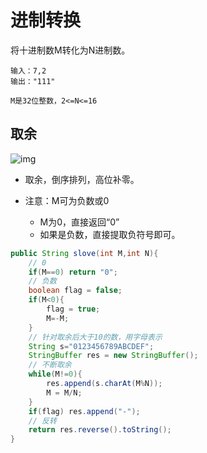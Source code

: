 # 进制转换

将十进制数M转化为N进制数。

```
输入：7,2
输出："111"

M是32位整数，2<=N<=16
```



## 取余

![img](https://uploadfiles.nowcoder.com/images/20201213/5785923_1607840596614/D7EF86BF895CBB96C312CD288C8CDC1C)

- 取余，倒序排列，高位补零。

- 注意：M可为负数或0
  - M为0，直接返回“0”
  - 如果是负数，直接提取负符号即可。

~~~java
public String slove(int M,int N){
    // 0
    if(M==0) return "0";
    // 负数
    boolean flag = false;
    if(M<0){
        flag = true;
        M=-M;
    }
    // 针对取余后大于10的数，用字母表示
    String s="0123456789ABCDEF";
    StringBuffer res = new StringBuffer();
    // 不断取余
    while(M!=0){
        res.append(s.charAt(M%N));
        M = M/N;
    }
    if(flag) res.append("-");
    // 反转
    return res.reverse().toString();
}
~~~

